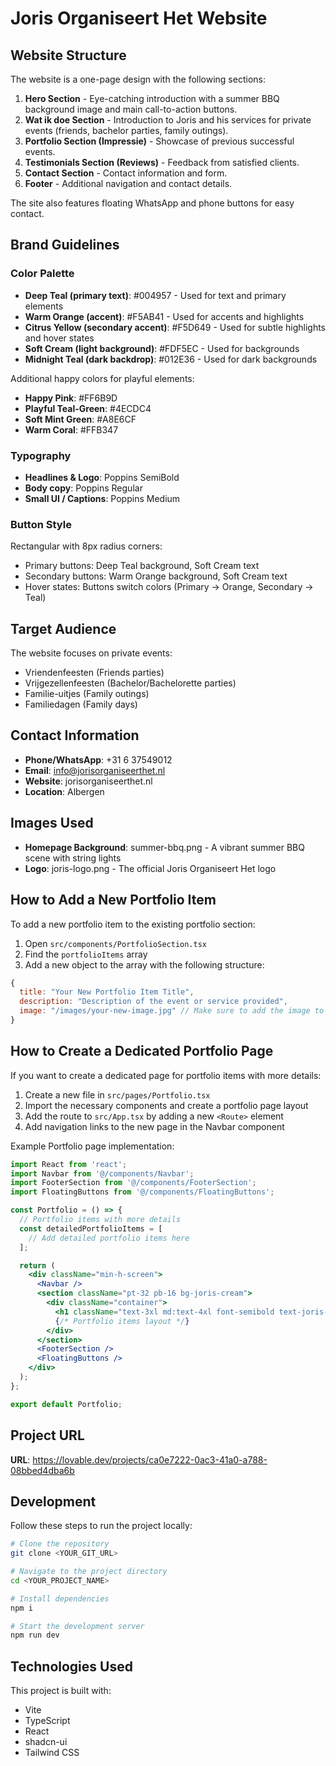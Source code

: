 
# Joris Organiseert Het Website

## Website Structure

The website is a one-page design with the following sections:

1. **Hero Section** - Eye-catching introduction with a summer BBQ background image and main call-to-action buttons.
2. **Wat ik doe Section** - Introduction to Joris and his services for private events (friends, bachelor parties, family outings).
3. **Portfolio Section (Impressie)** - Showcase of previous successful events.
4. **Testimonials Section (Reviews)** - Feedback from satisfied clients.
5. **Contact Section** - Contact information and form.
6. **Footer** - Additional navigation and contact details.

The site also features floating WhatsApp and phone buttons for easy contact.

## Brand Guidelines

### Color Palette

- **Deep Teal (primary text)**: #004957 - Used for text and primary elements
- **Warm Orange (accent)**: #F5AB41 - Used for accents and highlights
- **Citrus Yellow (secondary accent)**: #F5D649 - Used for subtle highlights and hover states
- **Soft Cream (light background)**: #FDF5EC - Used for backgrounds
- **Midnight Teal (dark backdrop)**: #012E36 - Used for dark backgrounds

Additional happy colors for playful elements:
- **Happy Pink**: #FF6B9D
- **Playful Teal-Green**: #4ECDC4
- **Soft Mint Green**: #A8E6CF
- **Warm Coral**: #FFB347

### Typography

- **Headlines & Logo**: Poppins SemiBold
- **Body copy**: Poppins Regular
- **Small UI / Captions**: Poppins Medium

### Button Style

Rectangular with 8px radius corners:
- Primary buttons: Deep Teal background, Soft Cream text
- Secondary buttons: Warm Orange background, Soft Cream text
- Hover states: Buttons switch colors (Primary → Orange, Secondary → Teal)

## Target Audience

The website focuses on private events:
- Vriendenfeesten (Friends parties)
- Vrijgezellenfeesten (Bachelor/Bachelorette parties)
- Familie-uitjes (Family outings)
- Familiedagen (Family days)

## Contact Information

- **Phone/WhatsApp**: +31 6 37549012
- **Email**: info@jorisorganiseerthet.nl
- **Website**: jorisorganiseerthet.nl
- **Location**: Albergen

## Images Used

- **Homepage Background**: summer-bbq.png - A vibrant summer BBQ scene with string lights
- **Logo**: joris-logo.png - The official Joris Organiseert Het logo

## How to Add a New Portfolio Item

To add a new portfolio item to the existing portfolio section:

1. Open `src/components/PortfolioSection.tsx`
2. Find the `portfolioItems` array
3. Add a new object to the array with the following structure:
```js
{
  title: "Your New Portfolio Item Title",
  description: "Description of the event or service provided",
  image: "/images/your-new-image.jpg" // Make sure to add the image to the images folder
}
```

## How to Create a Dedicated Portfolio Page

If you want to create a dedicated page for portfolio items with more details:

1. Create a new file in `src/pages/Portfolio.tsx`
2. Import the necessary components and create a portfolio page layout
3. Add the route to `src/App.tsx` by adding a new `<Route>` element
4. Add navigation links to the new page in the Navbar component

Example Portfolio page implementation:

```jsx
import React from 'react';
import Navbar from '@/components/Navbar';
import FooterSection from '@/components/FooterSection';
import FloatingButtons from '@/components/FloatingButtons';

const Portfolio = () => {
  // Portfolio items with more details
  const detailedPortfolioItems = [
    // Add detailed portfolio items here
  ];

  return (
    <div className="min-h-screen">
      <Navbar />
      <section className="pt-32 pb-16 bg-joris-cream">
        <div className="container">
          <h1 className="text-3xl md:text-4xl font-semibold text-joris-teal mb-8">Portfolio</h1>
          {/* Portfolio items layout */}
        </div>
      </section>
      <FooterSection />
      <FloatingButtons />
    </div>
  );
};

export default Portfolio;
```

## Project URL

**URL**: https://lovable.dev/projects/ca0e7222-0ac3-41a0-a788-08bbed4dba6b

## Development

Follow these steps to run the project locally:

```sh
# Clone the repository
git clone <YOUR_GIT_URL>

# Navigate to the project directory
cd <YOUR_PROJECT_NAME>

# Install dependencies
npm i

# Start the development server
npm run dev
```

## Technologies Used

This project is built with:
- Vite
- TypeScript
- React
- shadcn-ui
- Tailwind CSS
